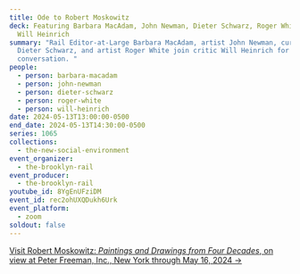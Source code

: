 ```yaml
---
title: Ode to Robert Moskowitz
deck: Featuring Barbara MacAdam, John Newman, Dieter Schwarz, Roger White, and
  Will Heinrich
summary: "Rail Editor-at-Large Barbara MacAdam, artist John Newman, curator
  Dieter Schwarz, and artist Roger White join critic Will Heinrich for a
  conversation. "
people:
  - person: barbara-macadam
  - person: john-newman
  - person: dieter-schwarz
  - person: roger-white
  - person: will-heinrich
date: 2024-05-13T13:00:00-0500
end_date: 2024-05-13T14:30:00-0500
series: 1065
collections:
  - the-new-social-environment
event_organizer:
  - the-brooklyn-rail
event_producer:
  - the-brooklyn-rail
youtube_id: 8YgEnUFziDM
event_id: rec2ohUXQDukh6Urk
event_platform:
  - zoom
soldout: false
---
```

[V﻿isit Robert Moskowitz: *Paintings and Drawings from Four Decades*, on view at Peter Freeman, Inc., New York through May 16, 2024 →](https://www.peterfreemaninc.com/exhibitions/robert-moskowitz)